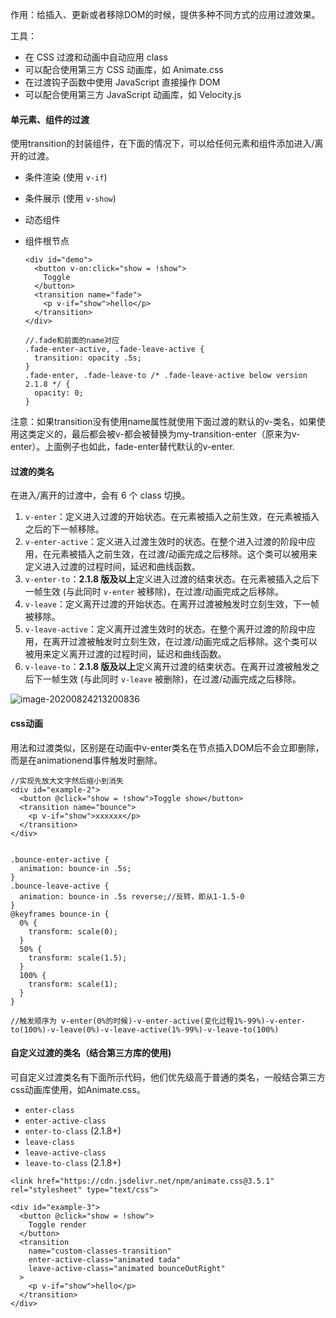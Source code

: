 作用：给插入、更新或者移除DOM的时候，提供多种不同方式的应用过渡效果。

工具：

- 在 CSS 过渡和动画中自动应用 class
- 可以配合使用第三方 CSS 动画库，如 Animate.css
- 在过渡钩子函数中使用 JavaScript 直接操作 DOM
- 可以配合使用第三方 JavaScript 动画库，如 Velocity.js





#### 单元素、组件的过渡

使用transition的封装组件，在下面的情况下，可以给任何元素和组件添加进入/离开的过渡。

- 条件渲染 (使用 `v-if`)

- 条件展示 (使用 `v-show`)

- 动态组件

- 组件根节点

  ```
  <div id="demo">
    <button v-on:click="show = !show">
      Toggle
    </button>
    <transition name="fade">
      <p v-if="show">hello</p>
    </transition>
  </div>
  
  //.fade和前面的name对应
  .fade-enter-active, .fade-leave-active {
    transition: opacity .5s;
  }
  .fade-enter, .fade-leave-to /* .fade-leave-active below version 2.1.8 */ {
    opacity: 0;
  }
  ```

注意：如果transition没有使用name属性就使用下面过渡的默认的v-类名，如果使用<transition name="my-transition">这类定义的，最后都会被v-都会被替换为my-transition-enter（原来为v-enter）。上面例子也如此，fade-enter替代默认的v-enter.



#### 过渡的类名

在进入/离开的过渡中，会有 6 个 class 切换。

1. `v-enter`：定义进入过渡的开始状态。在元素被插入之前生效，在元素被插入之后的下一帧移除。
2. `v-enter-active`：定义进入过渡生效时的状态。在整个进入过渡的阶段中应用，在元素被插入之前生效，在过渡/动画完成之后移除。这个类可以被用来定义进入过渡的过程时间，延迟和曲线函数。
3. `v-enter-to`：**2.1.8 版及以上**定义进入过渡的结束状态。在元素被插入之后下一帧生效 (与此同时 `v-enter` 被移除)，在过渡/动画完成之后移除。
4. `v-leave`：定义离开过渡的开始状态。在离开过渡被触发时立刻生效，下一帧被移除。
5. `v-leave-active`：定义离开过渡生效时的状态。在整个离开过渡的阶段中应用，在离开过渡被触发时立刻生效，在过渡/动画完成之后移除。这个类可以被用来定义离开过渡的过程时间，延迟和曲线函数。
6. `v-leave-to`：**2.1.8 版及以上**定义离开过渡的结束状态。在离开过渡被触发之后下一帧生效 (与此同时 `v-leave` 被删除)，在过渡/动画完成之后移除。

![image-20200824213200836](../../../../../../AppData/Roaming/Typora/typora-user-images/image-20200824213200836.png)





#### css动画

用法和过渡类似，区别是在动画中v-enter类名在节点插入DOM后不会立即删除，而是在animationend事件触发时删除。

```
//实现先放大文字然后缩小到消失
<div id="example-2">
  <button @click="show = !show">Toggle show</button>
  <transition name="bounce">
    <p v-if="show">xxxxxx</p>
  </transition>
</div>


.bounce-enter-active {
  animation: bounce-in .5s;
}
.bounce-leave-active {
  animation: bounce-in .5s reverse;//反转，即从1-1.5-0
}
@keyframes bounce-in {
  0% {
    transform: scale(0);
  }
  50% {
    transform: scale(1.5);
  }
  100% {
    transform: scale(1);
  }
}

//触发顺序为 v-enter(0%的时候)-v-enter-active(变化过程1%-99%)-v-enter-to(100%)-v-leave(0%)-v-leave-active(1%-99%)-v-leave-to(100%)
```







#### 自定义过渡的类名（结合第三方库的使用)

可自定义过渡类名有下面所示代码，他们优先级高于普通的类名，一般结合第三方css动画库使用，如Animate.css。

- `enter-class`
- `enter-active-class`
- `enter-to-class` (2.1.8+)
- `leave-class`
- `leave-active-class`
- `leave-to-class` (2.1.8+)

```
<link href="https://cdn.jsdelivr.net/npm/animate.css@3.5.1" rel="stylesheet" type="text/css">

<div id="example-3">
  <button @click="show = !show">
    Toggle render
  </button>
  <transition
    name="custom-classes-transition"
    enter-active-class="animated tada"
    leave-active-class="animated bounceOutRight"
  >
    <p v-if="show">hello</p>
  </transition>
</div>
```



































